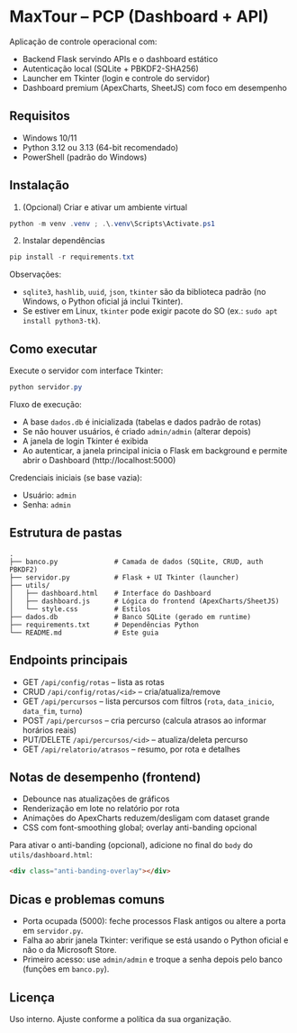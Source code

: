 # MaxTour – PCP (Dashboard + API)

Aplicação de controle operacional com:
- Backend Flask servindo APIs e o dashboard estático
- Autenticação local (SQLite + PBKDF2-SHA256)
- Launcher em Tkinter (login e controle do servidor)
- Dashboard premium (ApexCharts, SheetJS) com foco em desempenho

## Requisitos

- Windows 10/11
- Python 3.12 ou 3.13 (64-bit recomendado)
- PowerShell (padrão do Windows)

## Instalação

1) (Opcional) Criar e ativar um ambiente virtual

```powershell
python -m venv .venv ; .\.venv\Scripts\Activate.ps1
```

2) Instalar dependências

```powershell
pip install -r requirements.txt
```

Observações:
- `sqlite3`, `hashlib`, `uuid`, `json`, `tkinter` são da biblioteca padrão (no Windows, o Python oficial já inclui Tkinter).
- Se estiver em Linux, `tkinter` pode exigir pacote do SO (ex.: `sudo apt install python3-tk`).

## Como executar

Execute o servidor com interface Tkinter:

```powershell
python servidor.py
```

Fluxo de execução:
- A base `dados.db` é inicializada (tabelas e dados padrão de rotas)
- Se não houver usuários, é criado `admin/admin` (alterar depois)
- A janela de login Tkinter é exibida
- Ao autenticar, a janela principal inicia o Flask em background e permite abrir o Dashboard (http://localhost:5000)

Credenciais iniciais (se base vazia):
- Usuário: `admin`
- Senha: `admin`

## Estrutura de pastas

```
.
├── banco.py              # Camada de dados (SQLite, CRUD, auth PBKDF2)
├── servidor.py           # Flask + UI Tkinter (launcher)
├── utils/
│   ├── dashboard.html    # Interface do Dashboard
│   ├── dashboard.js      # Lógica do frontend (ApexCharts/SheetJS)
│   └── style.css         # Estilos
├── dados.db              # Banco SQLite (gerado em runtime)
├── requirements.txt      # Dependências Python
└── README.md             # Este guia
```

## Endpoints principais

- GET `/api/config/rotas` – lista as rotas
- CRUD `/api/config/rotas/<id>` – cria/atualiza/remove
- GET `/api/percursos` – lista percursos com filtros (`rota`, `data_inicio`, `data_fim`, `turno`)
- POST `/api/percursos` – cria percurso (calcula atrasos ao informar horários reais)
- PUT/DELETE `/api/percursos/<id>` – atualiza/deleta percurso
- GET `/api/relatorio/atrasos` – resumo, por rota e detalhes

## Notas de desempenho (frontend)

- Debounce nas atualizações de gráficos
- Renderização em lote no relatório por rota
- Animações do ApexCharts reduzem/desligam com dataset grande
- CSS com font-smoothing global; overlay anti-banding opcional

Para ativar o anti-banding (opcional), adicione no final do `body` do `utils/dashboard.html`:

```html
<div class="anti-banding-overlay"></div>
```

## Dicas e problemas comuns

- Porta ocupada (5000): feche processos Flask antigos ou altere a porta em `servidor.py`.
- Falha ao abrir janela Tkinter: verifique se está usando o Python oficial e não o da Microsoft Store.
- Primeiro acesso: use `admin/admin` e troque a senha depois pelo banco (funções em `banco.py`).

## Licença

Uso interno. Ajuste conforme a política da sua organização.
